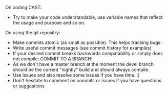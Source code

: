 On coding CAST:

* Try to make your code understandable, use variable names that reflect the usage and purpose and so on.

On using the git repositry:

* Make commits atomic (as small as possible). This helps tracking bugs.
* Write useful commit messages (see commit history for examples)
* If your desired commit breaks backwards compatability or simply does not compile: COMMIT TO A BRANCH!
* As we don't have a  master branch at the moment the devel branch should be the current "nightly" build and should always compile.
* Use issues and also resolve some issues if you have time. :)
* Don't hesitate to comment on commits or issues if you have questions or suggestions
